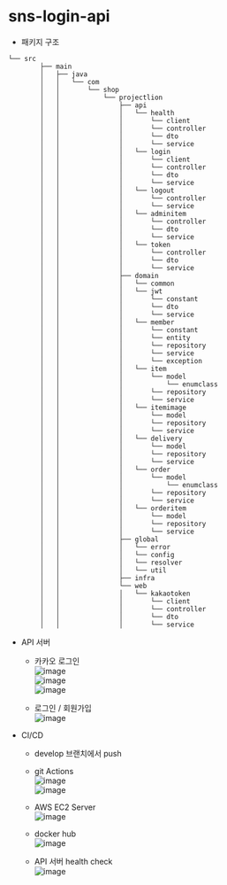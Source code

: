 # sns-login-api

- 패키지 구조

```
└── src
		├── main
		│   ├── java
		│   │   └── com
		│   │       └── shop
		│   │           └── projectlion
		│   │               ├── api
		│   │               │   └── health
		│   │               │       └── client
		│   │               │       └── controller
		│   │               │       └── dto
		│   │               │       └── service
		│   │               │   └── login
		│   │               │       └── client
		│   │               │       └── controller
		│   │               │       └── dto
		│   │               │       └── service
		│   │               │   └── logout
		│   │               │       └── controller
		│   │               │       └── service
		│   │               │   └── adminitem
		│   │               │       └── controller
		│   │               │       └── dto
		│   │               │       └── service
		│   │               │   └── token
		│   │               │       └── controller
		│   │               │       └── dto
		│   │               │       └── service
		│   │               ├── domain
		│   │               │   └── common
		│   │               │   └── jwt
		│   │               │       └── constant
		│   │               │       └── dto
		│   │               │       └── service
		│   │               │   └── member
		│   │               │       └── constant
		│   │               │       └── entity
		│   │               │       └── repository
		│   │               │       └── service
		│   │               │       └── exception
		│   │               │   └── item
		│   │               │       └── model
		│   │               │           └── enumclass
		│   │               │       └── repository
		│   │               │       └── service
		│   │               │   └── itemimage
		│   │               │       └── model
		│   │               │       └── repository
		│   │               │       └── service
		│   │               │   └── delivery
		│   │               │       └── model
		│   │               │       └── repository
		│   │               │       └── service
		│   │               │   └── order
		│   │               │       └── model
		│   │               │           └── enumclass
		│   │               │       └── repository
		│   │               │       └── service
		│   │               │   └── orderitem
		│   │               │       └── model
		│   │               │       └── repository
		│   │               │       └── service
		│   │               ├── global
		│   │               │   └── error
		│   │               │   └── config
		│   │               │   └── resolver
		│   │               │   └── util
		│   │               ├── infra
		│   │               └── web
		│   │               │   └── kakaotoken
		│   │               │       └── client
		│   │               │       └── controller
		│   │               │       └── dto
		│   │               │       └── service
```

- API 서버
    - 카카오 로그인    
    ![image](https://user-images.githubusercontent.com/81370558/215298770-1ecda096-9260-4eb9-b748-a664f01e2bee.png)    
    ![image](https://user-images.githubusercontent.com/81370558/215298774-91ddbd2c-7aa4-40f0-b9ab-c24b0a48bf9b.png)    
    ![image](https://user-images.githubusercontent.com/81370558/215298776-8ba71557-fa6c-4638-9d98-efae861603f0.png)    

    - 로그인 / 회원가입    
    ![image](https://user-images.githubusercontent.com/81370558/215298797-72a841ac-828d-4e02-b335-d73734773e6a.png)

- CI/CD
    - develop 브랜치에서 push

    - git Actions    
    ![image](https://user-images.githubusercontent.com/81370558/215299937-c2f02b59-6486-4536-9e73-da2d9a44e5af.png)    
    ![image](https://user-images.githubusercontent.com/81370558/215299946-2acdf056-7f34-4adf-9eda-c73977fb6234.png)    

    
    - AWS EC2 Server    
    ![image](https://user-images.githubusercontent.com/81370558/215299944-f8ba73a0-a0ac-42f6-b959-3b866a36b040.png)    

    - docker hub    
    ![image](https://user-images.githubusercontent.com/81370558/215298846-ec44fe06-1f74-4344-8d4f-17a45f3ad734.png)

    - API 서버 health check    
    ![image](https://user-images.githubusercontent.com/81370558/215298862-b8cffded-fe22-4c22-8f86-f3d9590af06a.png)
